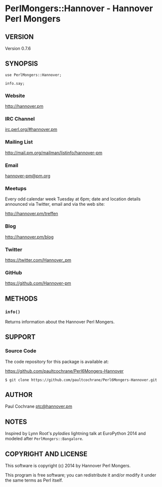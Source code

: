 # PerlMongers::Hannover - Hannover Perl Mongers

## VERSION

Version 0.7.6

## SYNOPSIS

    use PerlMongers::Hannover;

    info.say;

### Website

http://hannover.pm

### IRC Channel

<a href="irc://irc.perl.org/#hannover.pm">irc.perl.org/#hannover.pm</a>

### Mailing List

http://mail.pm.org/mailman/listinfo/hannover-pm

### Email

<hannover-pm@pm.org>

### Meetups

Every odd calendar week Tuesday at 6pm; date and location details announced
via Twitter, email and via the web site:

http://hannover.pm/treffen

### Blog

http://hannover.pm/blog

### Twitter

https://twitter.com/Hannover_pm

### GitHub

https://github.com/Hannover-pm

## METHODS

### `info()`

Returns information about the Hannover Perl Mongers.

## SUPPORT

### Source Code

The code repository for this package is available at:

https://github.com/paultcochrane/Perl6Mongers-Hannover

    $ git clone https://github.com/paultcochrane/Perl6Mongers-Hannover.git

## AUTHOR

Paul Cochrane <ptc@hannover.pm>

## NOTES

Inspired by Lynn Root's _pyladies_ lightning talk at EuroPython 2014 and
modeled after `PerlMongers::Bangalore`.

## COPYRIGHT AND LICENSE

This software is copyright (c) 2014 by Hannover Perl Mongers.

This program is free software; you can redistribute it and/or modify it
under the same terms as Perl itself.
